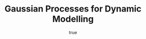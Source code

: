 ---
abstract: ''
author:
- family: Lawrence
  given: Neil D.
  gscholar: r3SJcvoAAAAJ
  institute: University of Sheffield
  twitter: lawrennd
  url: http://inverseprobability.com
categories:
- Lawrence-ebi14a
day: '13'
errata: []
extras: []
key: Lawrence-ebi14a
layout: talk
linkipynb: github/SheffieldML/notebook/blob/master/compbio/TomancakDataWithGPy.ipynb
linkpdf: http://staffwww.dcs.shef.ac.uk/people/N.Lawrence/talks/gp_ebi.pdf
month: 5
published: 2014-05-13
section: pre
title: Gaussian Processes for Dynamic Modelling
venue: The Systems Biology Modelling Cycle, EBI, Hinxton, UK
year: '2014'
---